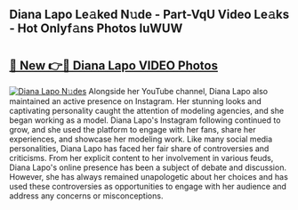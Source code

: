 ## Diana Lapo Le𝚊ked N𝚞de - Part-VqU Video Le𝚊ks - Hot Onlyf𝚊ns Photos luWUW

# <h2><a href="http://ab63063.deff.icu/?id=Diana+Lapo">🔗 New 👉🔴 Diana Lapo VIDEO Photos</a></h2>

[![Diana Lapo N𝚞des](https://i.imgur.com/rIISA9y.gif)](http://ab63063.deff.icu/?id=Diana+Lapo)
Alongside her YouTube channel, Diana Lapo also maintained an active presence on Instagram. Her stunning looks and captivating personality caught the attention of modeling agencies, and she began working as a model. Diana Lapo's Instagram following continued to grow, and she used the platform to engage with her fans, share her experiences, and showcase her modeling work. Like many social media personalities, Diana Lapo has faced her fair share of controversies and criticisms. From her explicit content to her involvement in various feuds, Diana Lapo's online presence has been a subject of debate and discussion. However, she has always remained unapologetic about her choices and has used these controversies as opportunities to engage with her audience and address any concerns or misconceptions.

